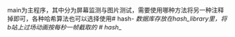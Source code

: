 main为主程序，其中分为屏幕监测与图片测试，需要使用哪种方法将另一种注释掉即可，各种哈希算法也可以选择使用#   h a s h _ - 
数据库存放在hash_library里，将b站上过场动画按每秒一帧截取的
 #   h a s h _ _ 
 
 
